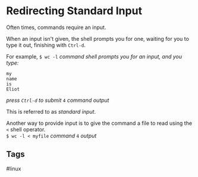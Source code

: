 # Redirecting Standard Input

Often times, commands require an input.  

When an input isn't given, the shell prompts you for one, waiting for you to type it out, finishing with `Ctrl-d`.  

For example,
`$ wc -l` *command*
*shell prompts you for an input, and you type:*
```hello
my
name
is
Eliot
```
*press `Ctrl-d` to submit*
`4` *command output*

This is referred to as *standard input*.  

Another way to provide input is to give the command a file to read using the `<` shell operator.  
`$ wc -l < myfile` *command*
`4` *output*

## Tags
#linux
